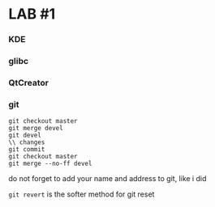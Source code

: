 # LAB #1

### KDE

### glibc

### QtCreator

### git
  ```
git checkout master
git merge devel
git devel
\\ changes
git commit
git checkout master
git merge --no-ff devel
```
  do not forget to add your name and address to git, like i did

  ```git revert``` is the softer method for git reset
